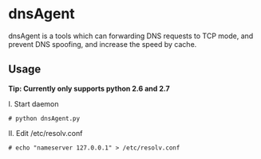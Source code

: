 dnsAgent
========

dnsAgent is a tools which can forwarding DNS requests to TCP mode, and prevent DNS spoofing, and increase the speed by cache.

Usage
-----

**Tip: Currently only supports python 2.6 and 2.7**

I. Start daemon

    # python dnsAgent.py


II. Edit /etc/resolv.conf

    # echo "nameserver 127.0.0.1" > /etc/resolv.conf

